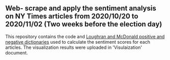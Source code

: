  ## Web- scrape and apply the sentiment analysis on NY Times articles from 2020/10/20 to 2020/11/02 (Two weeks before the election day) 
 
 This repository contains the code and [Loughran and McDonald positive and negative dictionaries](https://sraf.nd.edu/textual-analysis/resources/) used to calculate the sentiment scores for each articles. The visualization results were uploaded in 'Visulaization' document.
